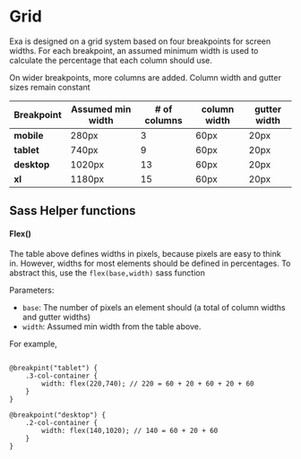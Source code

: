 # Grid

Exa is designed on a grid system based on four breakpoints for screen widths. For each breakpoint, an assumed minimum width is used to calculate the percentage that each column should use.

On wider breakpoints, more columns are added. Column width and gutter sizes remain constant

| Breakpoint        | Assumed min width   | # of columns   | column width | gutter width |
| ----------------- | ------------------- | -------------- | ------------ | ------------ |
| **mobile**        | 280px               | 3              | 60px         | 20px         |
| **tablet**        | 740px               | 9              | 60px         | 20px         |
| **desktop**       | 1020px              | 13             | 60px         | 20px         |
| **xl**            | 1180px              | 15             | 60px         | 20px         |


## Sass Helper functions 

#### Flex()

The table above defines widths in pixels, because pixels are easy to think in. However, widths for most
elements should be defined in percentages. To abstract this, use the `flex(base,width)` sass function

Parameters: 
 - `base`: The number of pixels an element should (a total of column widths and gutter widths)
 - `width`: Assumed min width from the table above.

For example, 

```

@breakpint("tablet") {
	.3-col-container {
		width: flex(220,740); // 220 = 60 + 20 + 60 + 20 + 60
	}
}

@breakpoint("desktop") {
	.2-col-container {
		width: flex(140,1020); // 140 = 60 + 20 + 60
	}
}


```